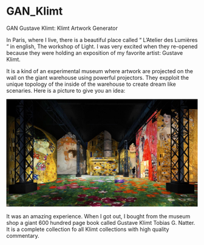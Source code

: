 # GAN_Klimt
GAN Gustave Klimt: Klimt Artwork Generator

In Paris, where I live, there is a beautiful place called “ L’Atelier des Lumières “ in english, The workshop of Light. I was very excited when they re-opened because they were holding an exposition of my favorite artist: Gustave Klimt.

It is a kind of an experimental museum where artwork are projected on the wall on the giant warehouse using powerful projectors. They expploit the unique topology of the inside of the warehouse to create dream like scenaries. Here is a picture to give you an idea:

![image](https://github.com/KelGomez/GAN_Klimt/blob/main/image/atelier_lumiere.jpg?raw=true)


It was an amazing experience. When I got out, I bought from the museum shop a giant 600 hundred page book called Gustave Klimt Tobias G. Natter. It is a complete collection fo all Klimt collections with high quality commentary.


